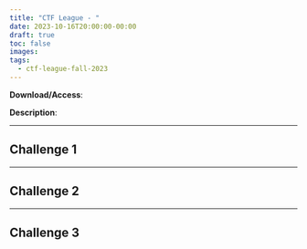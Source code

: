 ```yaml
---
title: "CTF League - "
date: 2023-10-16T20:00:00-00:00
draft: true
toc: false
images:
tags:
  - ctf-league-fall-2023
---
```


**Download/Access**:

**Description**:

---

## Challenge 1

---

## Challenge 2

---

## Challenge 3

